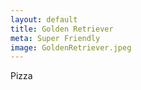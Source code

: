 ```yaml
---
layout: default
title: Golden Retriever
meta: Super Friendly
image: GoldenRetriever.jpeg
---
```


Pizza